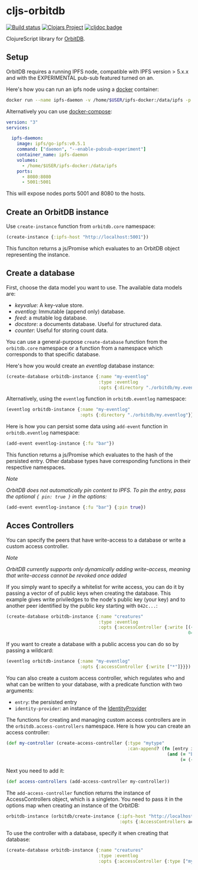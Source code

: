# cljs-orbitdb

[![Build status](https://circleci.com/gh/district0x/cljs-orbitdb/tree/master.svg?style=shield)](https://circleci.com/gh/district0x/cljs-orbitdb/tree/master)
[![Clojars Project](https://img.shields.io/clojars/v/cljs-orbitdb.svg)](https://clojars.org/cljs-orbitdb)
[![cljdoc badge](https://cljdoc.org/badge/cljs-orbitdb/cljs-orbitdb)](https://cljdoc.org/d/cljs-orbitdb/cljs-orbitdb/CURRENT)

ClojureScript library for [OrbitDB](https://github.com/orbitdb/orbit-db/blob/master/API.md).

## Setup

OrbitDB requires a running IPFS node, compatible with IPFS version > 5.x.x and with the EXPERIMENTAL pub-sub featured turned on an.

Here's how you can run an ipfs node using a [docker](https://www.docker.com/) container:

```bash
docker run --name ipfs-daemon -v /home/$USER/ipfs-docker:/data/ipfs -p 8080:8080 -p 5001:5001 ipfs/go-ipfs:latest daemon --enable-pubsub-experiment
```

Alternatively you can use [docker-compose](https://docs.docker.com/compose/):

```yaml
version: "3"
services:

  ipfs-daemon:
    image: ipfs/go-ipfs:v0.5.1
    command: ["daemon", "--enable-pubsub-experiment"]
    container_name: ipfs-daemon
    volumes:
      - /home/$USER/ipfs-docker:/data/ipfs
    ports:
      - 8080:8080
      - 5001:5001
```

This will expose nodes ports 5001 and 8080 to the hosts.

## Create an OrbitDB instance

Use `create-instance` function from `orbitdb.core` namespace:

```clojure
(create-instance {:ipfs-host "http://localhost:5001"})
```

This funciton returns a js/Promise which evaluates to an OrbitDB object representing the instance.

## Create a database

First, choose the data model you want to use. The available data models are:

- *keyvalue*: A key-value store.
- *eventlog*: Immutable (append only) database.
- *feed*: a mutable log database.
- *docstore*: a documents database. Useful for structured data.
- *counter*: Useful for storing count data.

You can use a general-purpose `create-database` function from the `orbitdb.core` namespace or a function from a namespace which corresponds to that specific database.

Here's how you would create an *eventlog* database instance:

```clojure
(create-database orbitdb-instance {:name "my-eventlog"
                                   :type :eventlog
                                   :opts {:directory "./orbitdb/my.eventlog"}})
```

Alternatively, using the `eventlog` function in `orbitdb.eventlog` namespace:

```clojure
(eventlog orbitdb-instance {:name "my-eventlog"
                            :opts {:directory "./orbitdb/my.eventlog"}})
```

Here is how you can persist some data using `add-event` function in `orbitdb.eventlog` namespace:

```clojure
(add-event eventlog-instance {:fu "bar"})
```

This function returns a js/Promise which evaluates to the hash of the persisted entry.
Other database types have corresponding functions in their respective namespaces.

*Note*

_OrbitDB does not automatically pin content to IPFS. To pin the entry, pass the optional `{ pin: true }` in the options:_

```clojure
(add-event eventlog-instance {:fu "bar"} {:pin true})
```

## Acces Controllers

You can specify the peers that have write-access to a database or write a custom access controller.

*Note*

_OrbitDB currently supports only dynamically adding write-access, meaning that write-access cannot be revoked once added_

If you simply want to specify a whitelist for write access, you can do it by passing a vector of of public keys when creating the database.
This example gives write priviledges to the node's public key (your key) and to another peer identified by the public key starting with `042c...`:

```clojure
(create-database orbitdb-instance {:name "creatures"
                                   :type :eventlog
                                   :opts {:accessController {:write [(-> ^js orbitdb-instance .-identity .-id)
                                                                     042c07044e7ea51a489c02854db5e09f0191690dc59db0afd95328c9db614a2976e088cab7c86d7e48183191258fc59dc699653508ce25bf0369d67f33d5d77839]}}})
```

If you want to create a database with a public access you can do so by passing a wildcard:

```clojure
(eventlog orbitdb-instance {:name "my-eventlog"
                            :opts {:accessController {:write ["*"]}}})
```

You can also create a custom access controller, which regulates who and what can be written to your database, with a predicate function with two arguments:
- `entry`: the persisted entry
- `identity-provider`: an instance of the [IdentityProvider](https://github.com/orbitdb/orbit-db-identity-provider)

The functions for creating and managing custom access controllers are in the `orbitdb.access-controllers` namespace.
Here is how you can create an access controller:

```clojure
(def my-controller (create-access-controller {:type "mytype"
                                              :can-append? (fn [entry identity-provider]
                                                             (and (= "bar" (:fu entry))
                                                                  (= (-> ^js orbitdb-instance .-identity .-id) (-> ^js identity-provider .-id))))}))
```

Next you need to add it:

```clojure
(def access-controllers (add-access-controller my-controller))
```

The `add-access-controller` function returns the instance of AccessControllers object, which is a singleton. You need to pass it in the options map when creating an instance of the OrbitDB:

```clojure
orbitdb-instance (orbitdb/create-instance {:ipfs-host "http://localhost:5001"
                                           :opts {:AccessControllers access-controllers}})
```

To use the controller with a database, specify it when creating that database:

```clojure
(create-database orbitdb-instance {:name "creatures"
                                   :type :eventlog
                                   :opts {:accessController {:type ["my-type"]}}})
```
